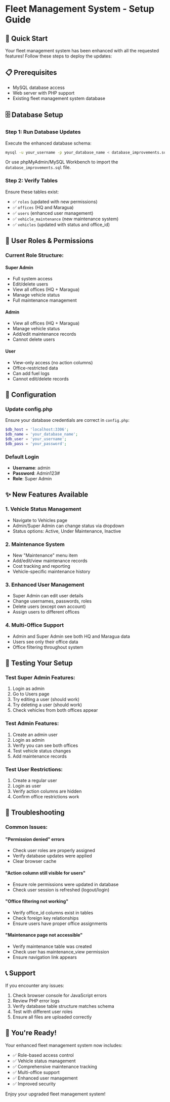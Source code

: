 # Fleet Management System - Setup Guide

## 🚀 Quick Start

Your fleet management system has been enhanced with all the requested features! Follow these steps to deploy the updates:

## 📋 Prerequisites

- MySQL database access
- Web server with PHP support
- Existing fleet management system database

## 🗄️ Database Setup

### Step 1: Run Database Updates
Execute the enhanced database schema:

```bash
mysql -u your_username -p your_database_name < database_improvements.sql
```

Or use phpMyAdmin/MySQL Workbench to import the `database_improvements.sql` file.

### Step 2: Verify Tables
Ensure these tables exist:
- ✅ `roles` (updated with new permissions)
- ✅ `offices` (HQ and Maragua)
- ✅ `users` (enhanced user management)
- ✅ `vehicle_maintenance` (new maintenance system)
- ✅ `vehicles` (updated with status and office_id)

## 👥 User Roles & Permissions

### Current Role Structure:

#### **Super Admin**
- Full system access
- Edit/delete users
- View all offices (HQ + Maragua)
- Manage vehicle status
- Full maintenance management

#### **Admin** 
- View all offices (HQ + Maragua)
- Manage vehicle status
- Add/edit maintenance records
- Cannot delete users

#### **User**
- View-only access (no action columns)
- Office-restricted data
- Can add fuel logs
- Cannot edit/delete records

## 🔧 Configuration

### Update config.php
Ensure your database credentials are correct in `config.php`:

```php
$db_host = 'localhost:3306';
$db_name = 'your_database_name';
$db_user = 'your_username';
$db_pass = 'your_password';
```

### Default Login
- **Username**: admin
- **Password**: Admin123#
- **Role**: Super Admin

## ✨ New Features Available

### 1. **Vehicle Status Management**
- Navigate to Vehicles page
- Admin/Super Admin can change status via dropdown
- Status options: Active, Under Maintenance, Inactive

### 2. **Maintenance System**
- New "Maintenance" menu item
- Add/edit/view maintenance records
- Cost tracking and reporting
- Vehicle-specific maintenance history

### 3. **Enhanced User Management**
- Super Admin can edit user details
- Change usernames, passwords, roles
- Delete users (except own account)
- Assign users to different offices

### 4. **Multi-Office Support**
- Admin and Super Admin see both HQ and Maragua data
- Users see only their office data
- Office filtering throughout system

## 🎯 Testing Your Setup

### Test Super Admin Features:
1. Login as admin
2. Go to Users page
3. Try editing a user (should work)
4. Try deleting a user (should work)
5. Check vehicles from both offices appear

### Test Admin Features:
1. Create an admin user
2. Login as admin
3. Verify you can see both offices
4. Test vehicle status changes
5. Add maintenance records

### Test User Restrictions:
1. Create a regular user
2. Login as user
3. Verify action columns are hidden
4. Confirm office restrictions work

## 🐛 Troubleshooting

### Common Issues:

#### "Permission denied" errors
- Check user roles are properly assigned
- Verify database updates were applied
- Clear browser cache

#### "Action column still visible for users"
- Ensure role permissions were updated in database
- Check user session is refreshed (logout/login)

#### "Office filtering not working"
- Verify office_id columns exist in tables
- Check foreign key relationships
- Ensure users have proper office assignments

#### "Maintenance page not accessible"
- Verify maintenance table was created
- Check user has maintenance_view permission
- Ensure navigation link appears

## 📞 Support

If you encounter any issues:
1. Check browser console for JavaScript errors
2. Review PHP error logs
3. Verify database table structure matches schema
4. Test with different user roles
5. Ensure all files are uploaded correctly

## 🎉 You're Ready!

Your enhanced fleet management system now includes:
- ✅ Role-based access control
- ✅ Vehicle status management  
- ✅ Comprehensive maintenance tracking
- ✅ Multi-office support
- ✅ Enhanced user management
- ✅ Improved security

Enjoy your upgraded fleet management system!